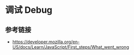 # 调试 Debug

## 参考链接
* https://developer.mozilla.org/en-US/docs/Learn/JavaScript/First_steps/What_went_wrong
